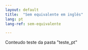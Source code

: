 ```yaml
---
layout: default
title:  "Sem equivalente em inglês"
lang: pt
lang-ref: sem-equivalente

---
```


Conteudo teste da pasta "teste_pt"
